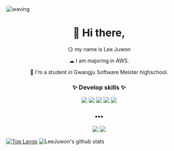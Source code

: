 
![waving](https://capsule-render.vercel.app/api?type=waving&height=200&text=Juwon!&fontAlign=80&fontAlignY=40&color=gradient)
<h1 align="center">👋 Hi there, </h1>
 <p align="center">
😏 my name is Lee Juwon
   <p align="center">☁ I am majoring in AWS.
 <p align="center">🏫 I'm a student in Gwangju Software Meister highschool.

<h3 align="center">✨ Develop skills ✨ </h3>
 <p align="center">
 <img src="https://img.shields.io/badge/Python-3776AB?style=flat-square&logo=Python&logoColor=white"/>
 <img src="https://img.shields.io/badge/FastAPI-009688?style=flat-square&logo=FastAPI&logoColor=white"/>
 <img src="https://img.shields.io/badge/Amazon AWS-232F3E?style=flat-square&logo=Amazon AWS&logoColor=white"/>
 <img src="https://img.shields.io/badge/C-A8B9CC?style=flat-square&logo=C&logoColor=white"/>
 <img src="https://img.shields.io/badge/HTML5-E34F26?style=flat-square&logo=HTML5&logoColor=white"/>
 
</p>

<h3 align="center">•••</h3>
<p align="center" align="right">
 <a href="mailto:juwoon7163@gmail.com" target="_blank"><img src="https://img.shields.io/badge/Gmail-EA4335?style=flat-square&logo=Gmail&logoColor=white"/></a>
 <img src="https://img.shields.io/badge/이줜8880-5865F2?style=flat-square&logo=Discord&logoColor=white"/>
</p>
  <p align="center" align="right">
 
 [![Top Langs](https://github-readme-stats.vercel.app/api/top-langs/?username=Su-per)](https://github.com/anuraghazra/github-readme-stats)
 ![LeeJuwon's github stats](https://github-readme-stats.vercel.app/api?username=Su-per&theme=graywhite&count_private=true)</p>

<!--  
**Su-per/Su-per** is a ✨ _special_ ✨ repository because its `README.md` (this file) appears on your GitHub profile.
N
Here are some ideas to get you started:

- 🔭 I’m currently working on ...
- 🌱 I’m currently learning ...
- 👯 I’m looking to collaborate on ...
- 🤔 I’m looking for help with ...
- 💬 Ask me about ...
- 📫 How to reach me: ...
- 😄 Pronouns: ...
- ⚡ Fun fact: ...
-->
